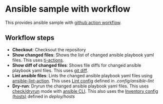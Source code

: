 # Ansible sample with workflow

This provides ansible sample with [github action workflow](https://github.com/kumvijaya/ansible-samples/blob/main/.github/workflows/ansible-workflow.yml).

## Workflow steps
- **Checkout**: Checksout the repository
- **Show changed files**: Shows the list of changed ansible playbook yaml files. This uses [tj-actions](https://github.com/tj-actions/changed-files).
- **Show diff of changed files**: Shows file diffs for changed ansible playbook yaml files. This uses [git diff](https://git-scm.com/docs/git-diff).
- **Lint ansible files**: Lints the changed ansible playbook yaml files using [ansible-lint-action](https://github.com/ansible/ansible-lint-action). This uses [Lint config](https://ansible-lint.readthedocs.io/configuring/) defined in *.config/ansible-lint*
- **Dry-run**: Dryrun the changed ansible playbook yaml files. This uses [check/dryrun](https://docs.ansible.com/ansible/latest/playbook_guide/playbooks_checkmode.html#:~:text=In%20check%20mode%2C%20Ansible%20runs,before%2Dand%2Dafter%20comparisons) mode with [ansible CLI](https://docs.ansible.com/ansible/latest/installation_guide/intro_installation.html#installation-guide).
This also uses the [Inventory config (hosts)](https://docs.ansible.com/ansible/latest/inventory_guide/intro_inventory.html) defined in *deploy/hosts*